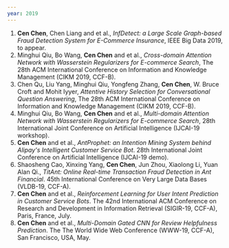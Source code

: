 ```yaml
---
year: 2019
---
```


1. **Cen Chen**,  Chen Liang and et al., *InfDetect: a Large Scale Graph-based Fraud Detection System for E-Commerce Insurance*, IEEE Big Data 2019, to appear. 
1. Minghui Qiu, Bo Wang, **Cen Chen** and et al., *Cross-domain Attention Network with Wasserstein Regularizers for E-commerce Search*, The 28th ACM International Conference on Information and Knowledge Management (CIKM 2019, CCF-B).
1. Chen Qu, Liu Yang, Minghui Qiu, Yongfeng Zhang, **Cen Chen**, W. Bruce Croft and Mohit Iyyer, *Attentive History Selection for Conversational Question Answering*, The 28th ACM International Conference on Information and Knowledge Management (CIKM 2019, CCF-B). 
1. Minghui Qiu, Bo Wang, **Cen Chen** and et al., *Multi-domain Attention Network with Wasserstein Regularizers for E-commerce Search*, 28th International Joint Conference on Artificial Intelligence (IJCAI-19 workshop).
1. **Cen Chen** and et al., *AntProphet: an Intention Mining System behind Alipay's Intelligent Customer Service Bot*. 28th International Joint Conference on Artificial Intelligence (IJCAI-19 demo).
1. Shaosheng Cao, Xinxing Yang, **Cen Chen**, Jun Zhou, Xiaolong Li, Yuan Alan Qi., *TitAnt: Online Real-time Transaction Fraud Detection in Ant Financial*. 45th International Conference on Very Large Data Bases (VLDB-19, CCF-A).
1. **Cen Chen** and et al., *Reinforcement Learning for User Intent Prediction in Customer Service Bots*. The 42nd International ACM  Conference on Research and Development in Information Retrieval (SIGIR-19, CCF-A), Paris, France, July.
1. **Cen Chen** and et al., *Multi-Domain Gated CNN for Review Helpfulness Prediction*. The The World Wide Web Conference (WWW-19, CCF-A), San Francisco, USA, May.